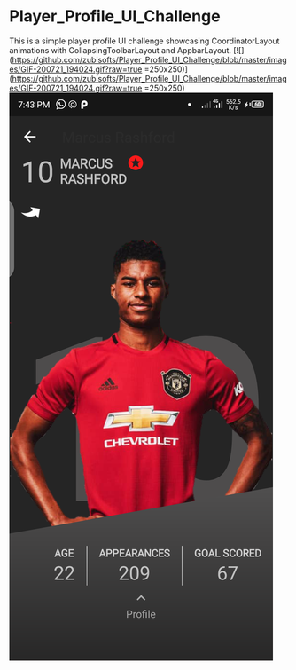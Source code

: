 # Player_Profile_UI_Challenge
This is a simple player profile UI challenge showcasing CoordinatorLayout animations with CollapsingToolbarLayout and AppbarLayout.
[![](https://github.com/zubisofts/Player_Profile_UI_Challenge/blob/master/images/GIF-200721_194024.gif?raw=true =250x250)](https://github.com/zubisofts/Player_Profile_UI_Challenge/blob/master/images/GIF-200721_194024.gif?raw=true =250x250) [![](https://github.com/zubisofts/Player_Profile_UI_Challenge/blob/master/images/Screenshot_20200721-194344.png?raw=true)](https://github.com/zubisofts/Player_Profile_UI_Challenge/blob/master/images/Screenshot_20200721-194344.png?raw=true)
